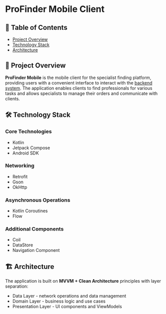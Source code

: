 # ProFinder Mobile Client

## 📖 Table of Contents

- [Project Overview](#-project-overview)
- [Technology Stack](#-technology-stack)
- [Architecture](#-architecture)

## 🚀 Project Overview

**ProFinder Mobile** is the mobile client for the specialist finding platform, providing users with a convenient interface to interact with the [backend system](https://github.com/Strogolsky/proFinder_backend). The application enables clients to find professionals for various tasks and allows specialists to manage their orders and communicate with clients.

## 🛠 Technology Stack

### Core Technologies
- Kotlin
- Jetpack Compose
- Android SDK

### Networking
- Retrofit
- Gson
- OkHttp

### Asynchronous Operations
- Kotlin Coroutines
- Flow

### Additional Components
- Coil
- DataStore
- Navigation Component

## 🏗 Architecture
The application is built on **MVVM + Clean Architecture** principles with layer separation:
- Data Layer - network operations and data management
- Domain Layer - business logic and use cases
- Presentation Layer - UI components and ViewModels
